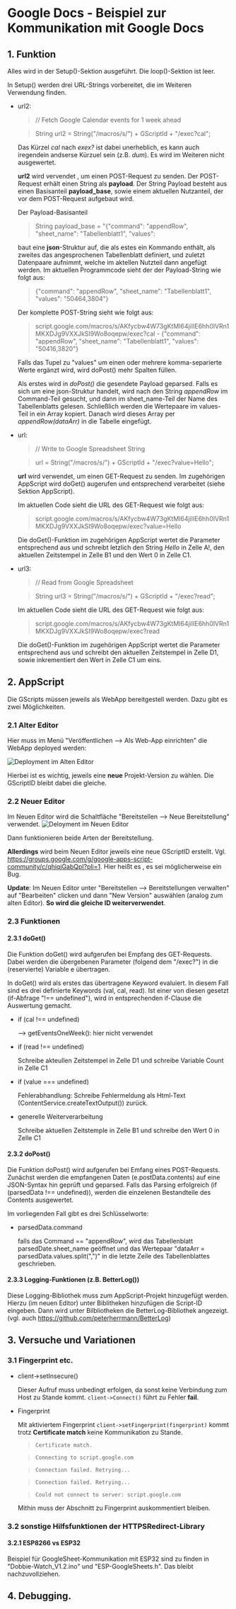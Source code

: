 # Google Docs - Beispiel zur Kommunikation mit Google Docs
## 1. Funktion
Alles wird in der Setup()-Sektion ausgeführt. Die loop()-Sektion ist leer.

In Setup() werden drei URL-Strings vorbereitet, die im Weiteren Verwendung finden.
- url2:

    > // Fetch Google Calendar events for 1 week ahead

    > String url2 = String("/macros/s/") + GScriptId + "/exec?cal";

    Das Kürzel *cal* nach *exex?* ist dabei unerheblich, es kann auch iregendein andserse Kürzuel sein (z.B. *dum*). Es wird im Weiteren nicht ausgewertet.

    **url2** wird vervendet , um einen POST-Request zu senden. Der POST-Request erhält einen String als **payload**. Der String Payload besteht aus einen Basisanteil **payload_base**, sowie einem aktuellen Nutzanteil, der vor dem POST-Request aufgebaut wird.

    Der Payload-Basisanteil    
    > String payload_base =  "{\"command\": \"appendRow\", \"sheet_name\": \"Tabellenblatt1\", \"values\":

    baut eine **json**-Struktur auf, die als estes ein Kommando enthält, als zweites das angesprochenen Tabellenblatt definiert, und zuletzt Datenpaare aufnimmt, welche im aktellen Nutzteil dann angefügt werden. 
    Im aktuellen Programmcode sieht der der Payload-String wie folgt aus:

    > {"command": "appendRow", "sheet_name": "Tabellenblatt1", "values": "50464,3804"}

    Der komplette POST-String sieht wie folgt aus:
    >script.google.com/macros/s/AKfycbw4W73gKtMl64jiIIE6hh0lVRn1MKXDJg9VXXJkSI9Wo8oqepw/exec?cal - {"command": "appendRow", "sheet_name": "Tabellenblatt1", "values": "50416,3820"}

    Falls das Tupel zu "values" um einen oder mehrere komma-separierte Werte ergänzt wird, wird doPost() mehr Spalten füllen.

    Als erstes wird in *doPost()* die gesendete Payload geparsed. Falls es sich um eine json-Struktur handelt, wird nach den String *appendRow* im Command-Teil gesucht, und dann im sheet_name-Teil der Name des Tabellenblatts gelesen. Schließlich werden die Wertepaare im values-Teil in ein Array kopiert. Danach wird dieses Array per *appendRow(dataArr)* in die Tabelle eingefügt.

- url: 
    
    > // Write to Google Spreadsheet String

    > url = String("/macros/s/") + GScriptId + "/exec?value=Hello";
    
    **url** wird verwendet, um einen GET-Request zu senden. Im zugehörigen AppScript wird doGet() augerufen und entsprechend verarbeitet (siehe Sektion AppScript).

    Im aktuellen Code sieht die URL des GET-Request wie folgt aus:

    > script.google.com/macros/s/AKfycbw4W73gKtMl64jiIIE6hh0lVRn1MKXDJg9VXXJkSI9Wo8oqepw/exec?value=Hello

    Die doGet()-Funktion im zugehörigen AppScript wertet die Parameter entsprechend aus und schreibt letzlich den String *Hello* in Zelle A!, den aktuellen Zeitstempel in Zelle B1 und den Wert 0 in Zelle C1.




- url3: 

    >// Read from Google Spreadsheet

    > String url3 = String("/macros/s/") + GScriptId + "/exec?read";

    Im aktuellen Code sieht die URL des GET-Request wie folgt aus:

    > script.google.com/macros/s/AKfycbw4W73gKtMl64jiIIE6hh0lVRn1MKXDJg9VXXJkSI9Wo8oqepw/exec?read

    Die doGet()-Funktion im zugehörigen AppScript wertet die Parameter entsprechend aus und schreibt den aktuellen Zeitstempel in Zelle D1, sowie inkrementiert den Wert in Zelle C1 um eins.



## 2. AppScript

Die GScripts müssen jeweils als WebApp bereitgestell werden. Dazu gibt es zwei Möglichkeiten.

### 2.1 Alter Editor

Hier muss im Menü "Veröffentlichen --> Als Web-App einrichten" die  WebApp deployed werden:

![Deployment im Alten Editor](/./Deploy_as_template.png)

Hierbei ist es wichtig, jeweils eine **neue** Projekt-Version zu wählen. Die GScriptID bleibt dabei die gleiche.
### 2.2 Neuer Editor
Im Neuen Editor wird die Schaltfläche "Bereitstellen --> Neue Bereitstellung" verwendet.
![Deloyment im Neuen Editor](/./Deploy_As_Template_new_Editor.png)

Dann funktionieren beide Arten der Bereitstellung.

 **Allerdings** wird beim Neuen Editor jeweils eine neue GScriptID erstellt. Vgl. https://groups.google.com/g/google-apps-script-community/c/qhiqjGabQpI?pli=1. Hier heißt es , es sei möglicherweise ein Bug.

 **Update**: Im Neuen Editor unter "Bereitstellen --> Bereitstellungen verwalten" auf "Bearbeiten" clicken und dann "New Version" auswählen (analog zum alten Editor). **So wird die gleiche ID weiterverwendet**.



### 2.3 Funktionen
#### 2.3.1 doGet()
Die Funktion doGet() wird aufgerufen bei Empfang des GET-Requests. Dabei werden die übergebenen Parameter (folgend dem "/exec?") in die (reservierte) Variable e übertragen. 

In doGet() wird als erstes das übertragene Keyword evaluiert. In diesem Fall sind es drei definierte Keywords (val, cal, read). Ist einer von diesen gesetzt (if-Abfrage "!== undefined"), wird in entsprechenden if-Clause die Auswertung gemacht.

- if (cal !== undefined)

  --> getEventsOneWeek(): hier nicht verwendet

- if (read !== undefined)

  Schreibe akteullen Zeitstempel in Zelle D1 und schreibe Variable Count in Zelle C1

- if (value === undefined)

  Fehlerabhandlung: Schreibe Fehlermeldung als Html-Text (ContentService.createTextOutput()) zurück.

- generelle Weiterverarbeitung

  Schreibe aktuellen Zeitstemple in Zelle B1 und schreibe den Wert 0 in Zelle C1

#### 2.3.2 doPost()
Die Funktion doPost() wird aufgerufen bei Emfang eines POST-Requests. Zunächst werden die empfangenen Daten (e.postData.contents) auf eine JSON-Syntax hin geprüft und geparsed. Falls das Parsing erfolgreich (if (parsedData !== undefined)), werden die einzelenen Bestandteile des Contents ausgewertet.

Im vorliegenden Fall gibt es drei Schlüsselworte:
- parsedData.command

  falls das Command == "appendRow", wird das Tabellenblatt parsedDate.sheet_name geöffnet und das Wertepaar "dataArr = parsedData.values.split(",")" in die letzte Zeile des Tabellenblattes geschrieben.

#### 2.3.3 Logging-Funktionen (z.B. BetterLog())

Diese Logging-Bibliothek muss zum AppScript-Projekt hinzugefügt werden. Hierzu (im neuen Editor) unter Biblitheken hinzufügen die Script-ID eingeben. Dann wird unter Bilbliotheken die BetterLog-Bibliothek angezeigt. (vgl. auch https://github.com/peterherrmann/BetterLog)



## 3. Versuche und Variationen

### 3.1 Fingerprint etc.

- client->setInsecure()
  
  Dieser Aufruf muss unbedingt erfolgen, da sonst keine Verbindung zum Host zu Stande kommt. `client->Connect()` führt zu Fehler **fail**.

- Fingerprint

  Mit aktiviertem Fingerprint `client->setFingerprint(fingerprint)` kommt trotz **Certificate match** keine Kommunikation zu Stande. 

  > `Certificate match.`

  > `Connecting to script.google.com`

  > `Connection failed. Retrying...`

  > `Connection failed. Retrying...`
  
  > `Could not connect to server: script.google.com`

  Mithin muss der Abschnitt zu Fingerprint auskommentiert bleiben.

### 3.2 sonstige Hilfsfunktionen der HTTPSRedirect-Library


#### 3.2.1 ESP8266 vs ESP32

Beispiel für GoogleSheet-Kommunikation mit ESP32 sind zu finden in "Dobbie-Watch_V1.2.ino" und "ESP-GoogleSheets.h".
Das bleibt nachzuvollziehen. 

## 4. Debugging.